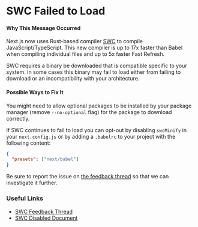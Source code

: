 # SWC Failed to Load

#### Why This Message Occurred

Next.js now uses Rust-based compiler [SWC](https://swc.rs/) to compile JavaScript/TypeScript. This new compiler is up to 17x faster than Babel when compiling individual files and up to 5x faster Fast Refresh.

SWC requires a binary be downloaded that is compatible specific to your system. In some cases this binary may fail to load either from failing to download or an incompatibility with your architecture.

#### Possible Ways to Fix It

You might need to allow optional packages to be installed by your package manager (remove `--no-optional` flag) for the package to download correctly.

If SWC continues to fail to load you can opt-out by disabling `swcMinify` in your `next.config.js` or by adding a `.babelrc` to your project with the following content:

```json
{
  "presets": ["next/babel"]
}
```

Be sure to report the issue on [the feedback thread](https://github.com/vercel/next.js/discussions/30468) so that we can investigate it further.

### Useful Links

- [SWC Feedback Thread](https://github.com/vercel/next.js/discussions/30468)
- [SWC Disabled Document](https://nextjs.org/docs/messages/swc-disabled)
